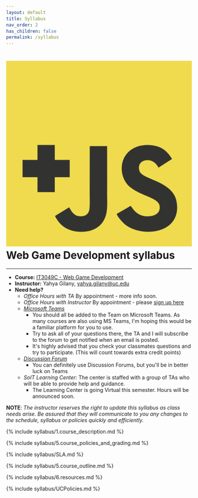 ```yaml
---
layout: default
title: Syllabus
nav_order: 2
has_children: false
permalink: /syllabus
---
```


# <img src="assets/images/logo.svg" alt="class logo" class="logo"/> Web Game Development syllabus
*** ***

* **Course:** [IT3049C - Web Game Development](#)
* **Instructor:** Yahya Gilany, [yahya.gilany@uc.edu](mailto:yahya.gilany@uc.edu)
* **Need help?**
    * *Office Hours with TA* By appointment - more info soon.
    * *Office Hours with Instructor* By appointment - please [sign up here](https://outlook.office365.com/owa/calendar/OfficeHours@mailuc.onmicrosoft.com/bookings/) 
    * *[Microsoft Teams](https://teams.microsoft.com/l/channel/19%3a98d23bf924e243a2ae16a2f3aa568e2c%40thread.tacv2/General?groupId=48b253ef-0e42-4482-a4b6-e71f6892b4ce&tenantId=f5222e6c-5fc6-48eb-8f03-73db18203b63)*
        * You should all be added to the Team on Microsoft Teams. As many courses are also using MS Teams, I'm hoping this would be a familiar platform for you to use.
        * Try to ask all of your questions there, the TA and I will subscribe to the forum to get notified when an email is posted.
        * It's highly advised that you check your classmates questions and try to participate. (This will count towards extra credit points)
    * *[Discussion Forum](https://uc.instructure.com/courses/1427502/discussion_topics/6092762)*
        * You can definitely use Discussion Forums, but you'll be in better luck on Teams
    * *SoIT Learning Center:* The center is staffed with a group of TAs who will be able to provide help and guidance.
        * The Learning Center is going Virtual this semester. Hours will be announced soon.

**NOTE**: *The instructor reserves the right to update this syllabus as class needs arise. Be assured that they will communicate to you any changes to the schedule, syllabus or policies quickly and efficiently.*

{% include syllabus/1.course_description.md %}

{% include syllabus/5.course_policies_and_grading.md %}

{% include syllabus/SLA.md %}

{% include syllabus/5.course_outline.md %}

{% include syllabus/6.resources.md %}

{% include syllabus/UCPolicies.md %}